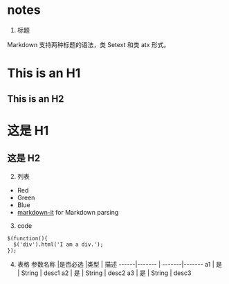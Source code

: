 # notes

1. 标题

Markdown 支持两种标题的语法，类 Setext 和类 atx 形式。

This is an H1
=============

This is an H2
-------------

# 这是 H1

## 这是 H2

2. 列表

*   Red
*   Green
*   Blue
* [markdown-it](https://github.com/markdown-it/markdown-it) for Markdown parsing

3. code

```
$(function(){
  $('div').html('I am a div.');
});
```

4. 表格
参数名称  |是否必选        |类型 	    |     描述
------|------- | -------|-------
a1   |   是           | String |  desc1
a2   |   是           | String	|  desc2
a3  |   是         | String |  desc3
